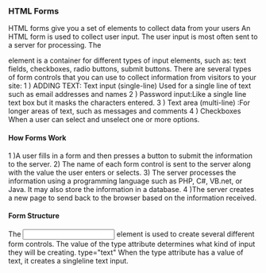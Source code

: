 ### HTML Forms

HTML forms give you a set of elements to collect data from
your users
An HTML form is used to collect user input. The user input is most often sent to a server for processing.
The <form> element is a container for different types of input elements, such as: text fields, checkboxes, radio buttons, submit buttons. 
There are several types of form controls that you can use to collect information from visitors to your site:
1 ) ADDING TEXT: Text input (single-line) Used for a single line of text such as email addresses and names
2 ) Password input:Like a single line text box but it masks the characters entered.
3 ) Text area (multi-line) :For longer areas of text, such as messages and comments
4 ) Checkboxes When a user can select and unselect one or more options.
#### How Forms Work
1 )A user fills in a form and then presses a button to submit the information to the server.
2) The name of each form control is sent to the server along with the value the user enters or selects.
3) The server processes the information using a programming language such as PHP, C#, VB.net, or Java. It may also store the information in a database.
4 )The server creates a new page to send back to the browser based on the information received.

#### Form Structure
The <input> element is used to create several different form controls. The value of the type attribute determines what kind of input they will be creating.
type="text"
When the type attribute has a value of text, it creates a singleline text input.


